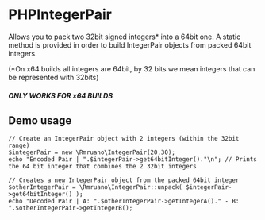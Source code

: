 PHPIntegerPair
==============

Allows you to pack two 32bit signed integers* into a 64bit one. A static method is provided in order to build
IntegerPair objects from packed 64bit integers.

(*On x64 builds all integers are 64bit, by 32 bits we mean integers that can be represented with 32bits)

##### ONLY WORKS FOR x64 BUILDS

Demo usage
----------
```
// Create an IntegerPair object with 2 integers (within the 32bit range)
$integerPair = new \Rmruano\IntegerPair(20,30);
echo "Encoded Pair | ".$integerPair->get64bitInteger()."\n"; // Prints the 64 bit integer that combines the 2 32bit integers

// Creates a new IntegerPair object from the packed 64bit integer
$otherIntegerPair = \Rmruano\IntegerPair::unpack( $integerPair->get64bitInteger() );
echo "Decoded Pair | A: ".$otherIntegerPair->getIntegerA()." - B: ".$otherIntegerPair->getIntegerB();
```